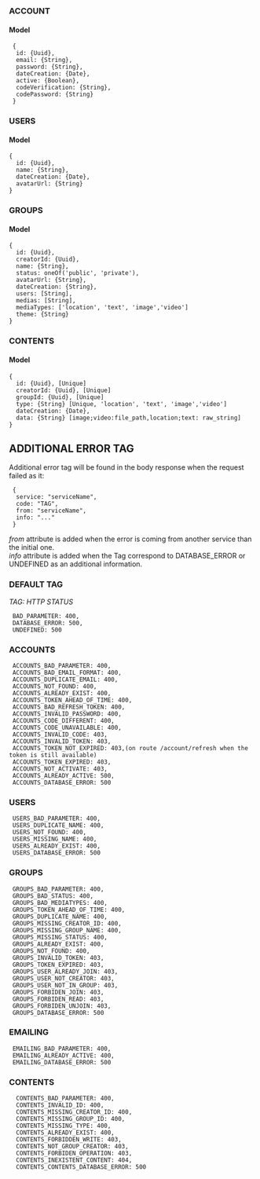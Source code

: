 ### ACCOUNT

#### Model

```
 {
  id: {Uuid},
  email: {String},
  password: {String},
  dateCreation: {Date},
  active: {Boolean},
  codeVerification: {String},
  codePassword: {String}
 }
```

### USERS

#### Model

```
{
  id: {Uuid},
  name: {String},
  dateCreation: {Date},
  avatarUrl: {String}
}
```

### GROUPS

#### Model

```
{
  id: {Uuid},
  creatorId: {Uuid},
  name: {String},
  status: oneOf('public', 'private'),
  avatarUrl: {String},
  dateCreation: {String},
  users: [String],
  medias: [String],
  mediaTypes: ['location', 'text', 'image','video']
  theme: {String}
}
```

### CONTENTS

#### Model

```
{
  id: {Uuid}, [Unique]
  creatorId: {Uuid}, [Unique]
  groupId: {Uuid}, [Unique]
  type: {String} [Unique, 'location', 'text', 'image','video']
  dateCreation: {Date},
  data: {String} [image;video:file_path,location;text: raw_string]
}
```

## ADDITIONAL ERROR TAG

Additional error tag will be found in the body response when the request failed as it:

```
 {
  service: "serviceName",
  code: "TAG",
  from: "serviceName",
  info: "..."
 }
```

_from_ attribute is added when the error is coming from another service than the initial one.  
_info_ attribute is added when the Tag correspond to DATABASE_ERROR or UNDEFINED as an additional information.

### DEFAULT TAG

_TAG: HTTP STATUS_

```
 BAD_PARAMETER: 400,
 DATABASE_ERROR: 500,
 UNDEFINED: 500
```

### ACCOUNTS

```
 ACCOUNTS_BAD_PARAMETER: 400,
 ACCOUNTS_BAD_EMAIL_FORMAT: 400,
 ACCOUNTS_DUPLICATE_EMAIL: 400,
 ACCOUNTS_NOT_FOUND: 400,
 ACCOUNTS_ALREADY_EXIST: 400,
 ACCOUNTS_TOKEN_AHEAD_OF_TIME: 400,
 ACCOUNTS_BAD_REFRESH_TOKEN: 400,
 ACCOUNTS_INVALID_PASSWORD: 400,
 ACCOUNTS_CODE_DIFFERENT: 400,
 ACCOUNTS_CODE_UNAVAILABLE: 400,
 ACCOUNTS_INVALID_CODE: 403,
 ACCOUNTS_INVALID_TOKEN: 403,
 ACCOUNTS_TOKEN_NOT_EXPIRED: 403,(on route /account/refresh when the token is still available)
 ACCOUNTS_TOKEN_EXPIRED: 403,
 ACCOUNTS_NOT_ACTIVATE: 403,
 ACCOUNTS_ALREADY_ACTIVE: 500,
 ACCOUNTS_DATABASE_ERROR: 500
```

### USERS

```
 USERS_BAD_PARAMETER: 400,
 USERS_DUPLICATE_NAME: 400,
 USERS_NOT_FOUND: 400,
 USERS_MISSING_NAME: 400,
 USERS_ALREADY_EXIST: 400,
 USERS_DATABASE_ERROR: 500
```

### GROUPS

```
 GROUPS_BAD_PARAMETER: 400,
 GROUPS_BAD_STATUS: 400,
 GROUPS_BAD_MEDIATYPES: 400,
 GROUPS_TOKEN_AHEAD_OF_TIME: 400,
 GROUPS_DUPLICATE_NAME: 400,
 GROUPS_MISSING_CREATOR_ID: 400,
 GROUPS_MISSING_GROUP_NAME: 400,
 GROUPS_MISSING_STATUS: 400,
 GROUPS_ALREADY_EXIST: 400,
 GROUPS_NOT_FOUND: 400,
 GROUPS_INVALID_TOKEN: 403,
 GROUPS_TOKEN_EXPIRED: 403,
 GROUPS_USER_ALREADY_JOIN: 403,
 GROUPS_USER_NOT_CREATOR: 403,
 GROUPS_USER_NOT_IN_GROUP: 403,
 GROUPS_FORBIDEN_JOIN: 403,
 GROUPS_FORBIDEN_READ: 403,
 GROUPS_FORBIDEN_UNJOIN: 403,
 GROUPS_DATABASE_ERROR: 500
```

### EMAILING

```
 EMAILING_BAD_PARAMETER: 400,
 EMAILING_ALREADY_ACTIVE: 400,
 EMAILING_DATABASE_ERROR: 500
```

### CONTENTS

```
  CONTENTS_BAD_PARAMETER: 400,
  CONTENTS_INVALID_ID: 400,
  CONTENTS_MISSING_CREATOR_ID: 400,
  CONTENTS_MISSING_GROUP_ID: 400,
  CONTENTS_MISSING_TYPE: 400,
  CONTENTS_ALREADY_EXIST: 400,
  CONTENTS_FORBIDDEN_WRITE: 403,
  CONTENTS_NOT_GROUP_CREATOR: 403,
  CONTENTS_FORBIDEN_OPERATION: 403,
  CONTENTS_INEXISTENT_CONTENT: 404,
  CONTENTS_CONTENTS_DATABASE_ERROR: 500
```
